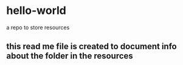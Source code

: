 # hello-world
a repo to store resources
## this read me file is created to document info about the folder in the resources
